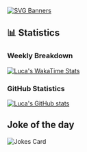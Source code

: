 [![SVG Banners](https://svg-banners.vercel.app/api?type=typeWriter&text1=👋%20Hi%20there,%20I'm%20Luca&width=1000&height=200)](https://github.com/Akshay090/svg-banners)

## 📊 Statistics

### Weekly Breakdown

[![Luca's WakaTime Stats](https://github-readme-stats.vercel.app/api/wakatime?username=LucaTanks&theme=yeblu&langs_count=5)](https://lucatanks.xyz)

### GitHub Statistics

[![Luca's GitHub stats](https://github-readme-stats.vercel.app/api?username=LucaTanks&?count_private=true&theme=yeblu&include_all_commits=true&custom_title=GitHub)](https://lucatanks.xyz)

## Joke of the day

![Jokes Card](https://readme-jokes.vercel.app/api?bgColor=%23086375&?borderColor=%23FFF&?qColor=%23F2FF49&?aColor=%23FFF&?codeColor=%23FFF&?textColor=%23FFF)
